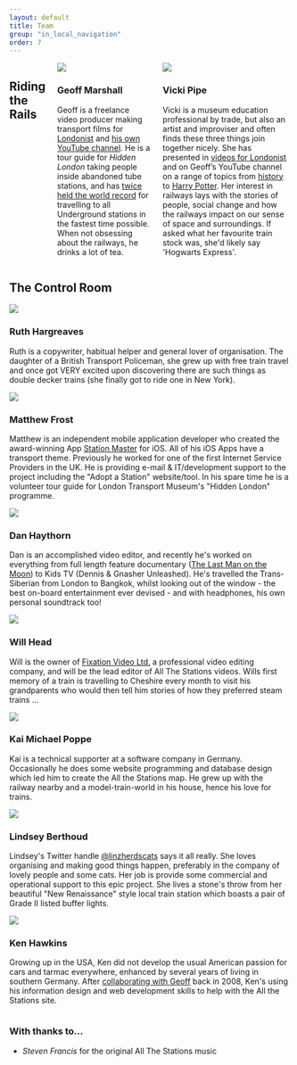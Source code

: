 ```yaml
---
layout: default
title: Team
group: "in_local_navigation"
order: 7
---
```


<div class="bgbox primary row">
	<div class="columns medium-up-2">
		<h2>Riding the Rails</h2>
		<div class="column">
			<div class="columns medium-5 float-left">
				<img src="/static/images/geoff.jpg" class="img-rounded">
			</div>
			<h3>Geoff Marshall</h3>
			<p>Geoff is a freelance video producer making transport films for <a href="https://www.youtube.com/user/Londonistvids" target="new">Londonist</a> and <a href="https://www.youtube.com/user/geofftech2">his own YouTube channel</a>. He is a tour guide for <em>Hidden London</em> taking people inside abandoned tube stations, and has <a href="http://www.bbc.co.uk/news/uk-england-london-24203949" target="new">twice held the  world record</a> for travelling to all Underground stations in the fastest time possible. When not obsessing about the railways, he drinks a lot of tea.</p>
		</div>
		<div class="column">
			<div class="columns medium-5 float-left">
				<img src="/static/images/vicki.jpg" class="img-rounded">
			</div>
			<h3>Vicki Pipe</h3>
			<p>Vicki is a museum education professional by trade, but also an artist and improviser and often finds these three things join together nicely. She has presented in <a href="http://londonist.com/category/videos">videos for Londonist</a> and on Geoff’s YouTube channel on a range of topics from <a href="https://youtu.be/hsWO_BM20rw">history</a> to <a href="https://youtu.be/HO1R8PD-2KI">Harry Potter</a>. Her interest in railways lays with the stories of people, social change and how the railways impact on our sense of space and surroundings. If asked what her favourite train stock was, she'd likely say 'Hogwarts Express'.</p>
		</div>
	</div>
</div>

<div class="row">
	<div class="medium-up-2 padding-top-xlarge">
		<h2>The Control Room</h2>
		</div>
		<div class="column">
			<div class="columns medium-5 float-left">
				<img src="/static/images/ruth.jpg" class="img-rounded">
			</div>
			<h3>Ruth Hargreaves</h3>
			<p>Ruth is a copywriter, habitual helper and general lover of organisation. The daughter of a British Transport Policeman, she grew up with free train travel and once got VERY excited upon discovering there are such things as double decker trains (she finally got to ride one in New York).</p>
		</div>
		<div class="column">
			<div class="columns medium-5 float-left">
				<img src="/static/images/matt.jpg" class="img-rounded">
			</div>
			<h3>Matthew Frost</h3>
			<p>Matthew is an independent mobile application developer who created the award-winning App <a href="http://stationmasterapp.com/">Station Master</a> for iOS. All of his iOS Apps have a transport theme. Previously he worked for one of the first Internet Service Providers in the UK. He is providing e-mail &amp; IT/development support to the project including the "Adopt a Station" website/tool. In his spare time he is a volunteer tour guide for London Transport Museum's &quot;Hidden London&quot; programme.</p>
		</div>
		<div class="column">
			<div class="columns medium-5 float-left">
				<img src="/static/images/dan.jpg" class="img-rounded">
			</div>
			<h3>Dan Haythorn</h3>
			<p>Dan is an accomplished video editor, and recently he's worked on everything from full length feature documentary (<a href="http://thelastmanonthemoon.com/" target="new">The Last Man on the Moon</a>) to Kids TV (Dennis & Gnasher Unleashed). He's travelled the Trans-Siberian from London to Bangkok, whilst looking out of the window - the best on-board entertainment ever devised - and with headphones, his own personal soundtrack too!</p>
		</div>
		<div class="column">
			<div class="columns medium-5 float-left">
				<img src="/static/images/will.jpg">
			</div>
			<h3>Will Head</h3>
			<p>Will is the owner of <a href="http://fixationvideo.co.uk/" target="new">Fixation Video Ltd.</a> a professional video editing company, and will be the lead editor of All The Stations videos. Wills first memory of a train is travelling to Cheshire every month to visit his grandparents who would then tell him stories of how they preferred steam trains ...</p>
		</div>
		<div class="column">
			<div class="columns medium-5 float-left">
				<img src="/static/images/kai.jpg">
			</div>
			<h3>Kai Michael Poppe</h3>
			<p>Kai is a technical supporter at a software company in Germany. Occasionally he does some website programming and database design which led him to create the All the Stations map. He grew up with the railway nearby and a model-train-world in his house, hence his love for trains.</p>
		</div>
		<div class="column">
			<div class="columns medium-5 float-left">
				<img src="/static/images/lindsey.jpg" class="img-rounded">
			</div>
			<h3>Lindsey Berthoud</h3>
			<p>Lindsey's Twitter handle <a href="http://twitter.com/linzherdscats">@linzherdscats</a> says it all really. She loves organising and making good things happen, preferably in the company of lovely people and some cats. Her job is provide some commercial and operational support to this epic project. She lives a stone's throw from her beautiful "New Renaissance" style local train station which boasts a pair of Grade II listed buffer lights.</p>
		</div>
    		<div class="column">
			<div class="columns medium-5 float-left">
				<img src="/static/images/ken.jpg">
			</div>
			<h3>Ken Hawkins</h3>
			<p>Growing up in the USA, Ken did not develop the usual American passion for cars and tarmac everywhere, enhanced by several years of living in southern Germany. After <a href="http://www.thedigitel.com/s/charleston/digicast-top-stories-entertainment/its-cher-tour-our-second-podcast-news-and-events-081217-116012">collaborating with Geoff</a> back in 2008, Ken's using his information design and web development skills to help with the All the Stations site.</p>
		</div>
		<div class="column">
			<h3>With thanks to...</h3>
			<ul>
				<li><em>Steven Francis</em> for the original All The Stations music</li>
			</ul>
		</div>
	</div>
